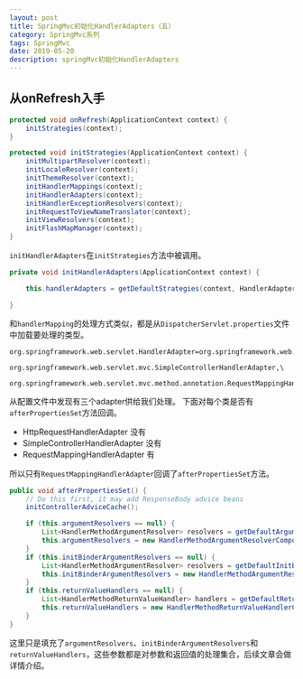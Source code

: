 ```yaml
---
layout: post
title: SpringMvc初始化HandlerAdapters（五）
category: SpringMvc系列
tags: SpringMvc
date: 2019-05-20
description: springMvc初始化HandlerAdapters
---
```

## 从onRefresh入手
```java
protected void onRefresh(ApplicationContext context) {
    initStrategies(context);
}
```

```java
protected void initStrategies(ApplicationContext context) {
    initMultipartResolver(context);
    initLocaleResolver(context);
    initThemeResolver(context);
    initHandlerMappings(context);
    initHandlerAdapters(context);
    initHandlerExceptionResolvers(context);
    initRequestToViewNameTranslator(context);
    initViewResolvers(context);
    initFlashMapManager(context);
}
```
`initHandlerAdapters`在`initStrategies`方法中被调用。
```java
private void initHandlerAdapters(ApplicationContext context) {

    this.handlerAdapters = getDefaultStrategies(context, HandlerAdapter.class);

}
```
和`handlerMapping`的处理方式类似，都是从`DispatcherServlet.properties`文件中加载要处理的类型。
```properties
org.springframework.web.servlet.HandlerAdapter=org.springframework.web.servlet.mvc.HttpRequestHandlerAdapter,\
	org.springframework.web.servlet.mvc.SimpleControllerHandlerAdapter,\
	org.springframework.web.servlet.mvc.method.annotation.RequestMappingHandlerAdapter
```
从配置文件中发现有三个adapter供给我们处理。
下面对每个类是否有`afterPropertiesSet`方法回调。
* HttpRequestHandlerAdapter 没有
* SimpleControllerHandlerAdapter 没有
* RequestMappingHandlerAdapter 有

所以只有`RequestMappingHandlerAdapter`回调了`afterPropertiesSet`方法。
```java
public void afterPropertiesSet() {
    // Do this first, it may add ResponseBody advice beans
    initControllerAdviceCache();

    if (this.argumentResolvers == null) {
        List<HandlerMethodArgumentResolver> resolvers = getDefaultArgumentResolvers();
        this.argumentResolvers = new HandlerMethodArgumentResolverComposite().addResolvers(resolvers);
    }
    if (this.initBinderArgumentResolvers == null) {
        List<HandlerMethodArgumentResolver> resolvers = getDefaultInitBinderArgumentResolvers();
        this.initBinderArgumentResolvers = new HandlerMethodArgumentResolverComposite().addResolvers(resolvers);
    }
    if (this.returnValueHandlers == null) {
        List<HandlerMethodReturnValueHandler> handlers = getDefaultReturnValueHandlers();
        this.returnValueHandlers = new HandlerMethodReturnValueHandlerComposite().addHandlers(handlers);
    }
}
```
这里只是填充了`argumentResolvers`、`initBinderArgumentResolvers`和`returnValueHandlers`，这些参数都是对参数和返回值的处理集合，后续文章会做详情介绍。